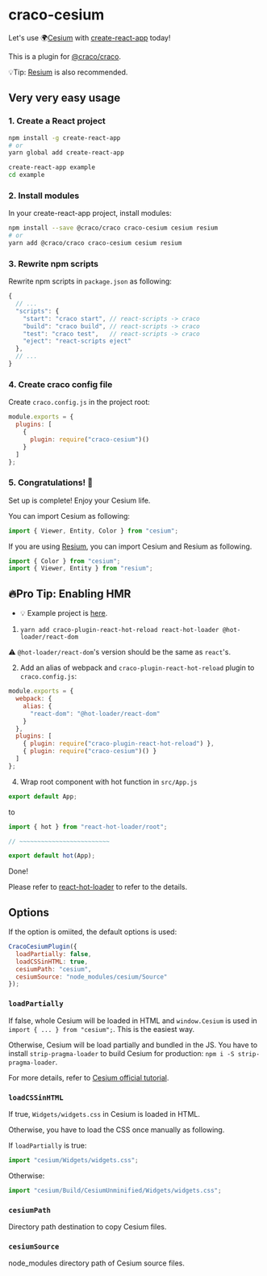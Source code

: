 # craco-cesium

Let's use 🌍[Cesium](https://cesiumjs.org) with [create-react-app](https://github.com/facebook/create-react-app) today!

This is a plugin for [@craco/craco](https://github.com/sharegate/craco).

💡Tip: [Resium](https://resium.darwineducation.com) is also recommended.

## Very very easy usage

### 1. Create a React project

```sh
npm install -g create-react-app
# or
yarn global add create-react-app

create-react-app example
cd example
```

### 2. Install modules

In your create-react-app project, install modules:

```sh
npm install --save @craco/craco craco-cesium cesium resium
# or
yarn add @craco/craco craco-cesium cesium resium
```

### 3. Rewrite npm scripts

Rewrite npm scripts in `package.json` as following:

```js
{
  // ...
  "scripts": {
    "start": "craco start", // react-scripts -> craco
    "build": "craco build", // react-scripts -> craco
    "test": "craco test",   // react-scripts -> craco
    "eject": "react-scripts eject"
  },
  // ...
}
```

### 4. Create craco config file

Create `craco.config.js` in the project root:

```js
module.exports = {
  plugins: [
    {
      plugin: require("craco-cesium")()
    }
  ]
};
```

### 5. Congratulations! 🎉

Set up is complete! Enjoy your Cesium life.

You can import Cesium as following:

```js
import { Viewer, Entity, Color } from "cesium";
```

If you are using [Resium](https://resium.darwineducation.com), you can import Cesium and Resium as following.

```js
import { Color } from "cesium";
import { Viewer, Entity } from "resium";
```

## 🔥Pro Tip: Enabling HMR

- 💡 Example project is [here](https://github.com/rot1024/create-react-app-cesium-example).

1. `yarn add craco-plugin-react-hot-reload react-hot-loader @hot-loader/react-dom`

⚠️ `@hot-loader/react-dom`'s version should be the same as `react`'s.

2. Add an alias of webpack and `craco-plugin-react-hot-reload` plugin to `craco.config.js`:

```js
module.exports = {
  webpack: {
    alias: {
      "react-dom": "@hot-loader/react-dom"
    }
  },
  plugins: [
    { plugin: require("craco-plugin-react-hot-reload") },
    { plugin: require("craco-cesium")() }
  ]
};
```

4. Wrap root component with hot function in `src/App.js`

```js
export default App;
```

to

```js
import { hot } from "react-hot-loader/root";

// ~~~~~~~~~~~~~~~~~~~~~~~~~

export default hot(App);
```

Done!

Please refer to [react-hot-loader](https://github.com/gaearon/react-hot-loader) to refer to the details.

## Options

If the option is omiited, the default options is used:

```js
CracoCesiumPlugin({
  loadPartially: false,
  loadCSSinHTML: true,
  cesiumPath: "cesium",
  cesiumSource: "node_modules/cesium/Source"
});
```

### `loadPartially`

If false, whole Cesium will be loaded in HTML and `window.Cesium` is used in `import { ... } from "cesium";`. This is the easiest way.

Otherwise, Cesium will be load partially and bundled in the JS. You have to install `strip-pragma-loader` to build Cesium for production: `npm i -S strip-pragma-loader`.

For more details, refer to [Cesium official tutorial](https://cesium.com/docs/tutorials/cesium-and-webpack/).

### `loadCSSinHTML`

If true, `Widgets/widgets.css` in Cesium is loaded in HTML.

Otherwise, you have to load the CSS once manually as following.

If `loadPartially` is true:

```js
import "cesium/Widgets/widgets.css";
```

Otherwise:

```js
import "cesium/Build/CesiumUnminified/Widgets/widgets.css";
```

### `cesiumPath`

Directory path destination to copy Cesium files.

### `cesiumSource`

node_modules directory path of Cesium source files.
